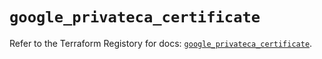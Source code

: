 # `google_privateca_certificate`

Refer to the Terraform Registory for docs: [`google_privateca_certificate`](https://registry.terraform.io/providers/hashicorp/google-beta/5.6.0/docs/resources/google_privateca_certificate).
